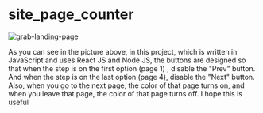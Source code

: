 # site_page_counter
![grab-landing-page](https://github.com/mostafashekari/site_page_counter/blob/main/step.gif)


As you can see in the picture above, in this project, which is written in JavaScript and uses React JS and Node JS, the buttons are designed so that when the step is on the first option (page 1) , disable the "Prev" button. And when the step is on the last option (page 4), disable the "Next" button. Also, when you go to the next page, the color of that page turns on, and when you leave that page, the color of that page turns off. I hope this is useful
